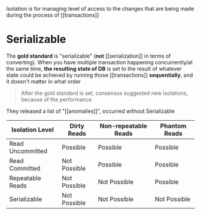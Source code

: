Isolation is for managing level of access to the changes that are being made during the process of [[transactions]]

# Serializable
The **gold standard** is "serializable" (**not** [[serialization]] in terms of converting).
When you have multiple transaction happening concurrently/at the same time, **the resulting state of DB** is set to the result of whatever state could be achieved by running those [[transactions]] **sequentially**, and it doesn't matter in what order

> After the gold standard is set, consensus suggested new isolations, because of the performance.

They released a list of "[[anomalies]]", occurred without Serializable

|Isolation Level|Dirty Reads|Non-repeatable Reads|Phantom Reads|
|---|---|---|---|
|Read Uncommitted|Possible|Possible|Possible|
|Read Committed|Not Possible|Possible|Possible|
|Repeatable Reads|Not Possible|Not Possible|Possible|
|Serializable|Not Possible|Not Possible|Not Possible|
